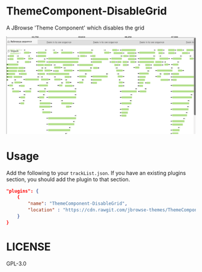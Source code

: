 # ThemeComponent-DisableGrid

A JBrowse 'Theme Component' which disables the grid

![](./img/screenshot.png)

# Usage

Add the following to your `trackList.json`. If you have an existing plugins section, you should add the plugin to that section.

```json
"plugins": {
	{
		"name": "ThemeComponent-DisableGrid",
		"location" : "https://cdn.rawgit.com/jbrowse-themes/ThemeComponent-DisableGrid/6bf3ef872dcd98d42d803f57f2dda010a8eabf3c"
	}
}
```

# LICENSE

GPL-3.0
